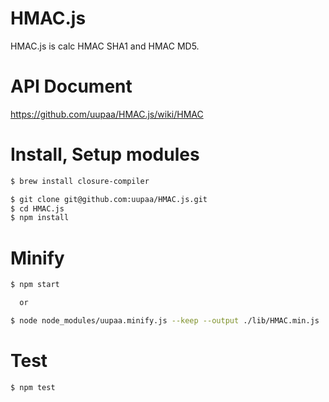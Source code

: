 HMAC.js
=========

HMAC.js is calc HMAC SHA1 and HMAC MD5.


# API Document

https://github.com/uupaa/HMAC.js/wiki/HMAC

# Install, Setup modules

```sh
$ brew install closure-compiler

$ git clone git@github.com:uupaa/HMAC.js.git
$ cd HMAC.js
$ npm install
```

# Minify

```sh
$ npm start

  or

$ node node_modules/uupaa.minify.js --keep --output ./lib/HMAC.min.js ./lib/HMAC.js
```

# Test

```sh
$ npm test
```
